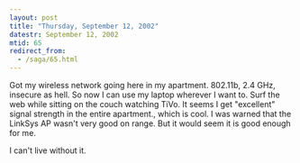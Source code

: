 ```yaml
---
layout: post
title: "Thursday, September 12, 2002"
datestr: September 12, 2002
mtid: 65
redirect_from:
  - /saga/65.html
---
```


Got my wireless network going here in my apartment. 802.11b, 2.4 GHz, insecure
as hell. So now I can use my laptop wherever I want to. Surf the web while sitting
on the couch watching TiVo. It seems I get &quot;excellent&quot; signal strength
in the entire apartment., which is cool. I was warned that the LinkSys AP wasn't
very good on range. But it would seem it is good enough for me.

I can't live without it.

